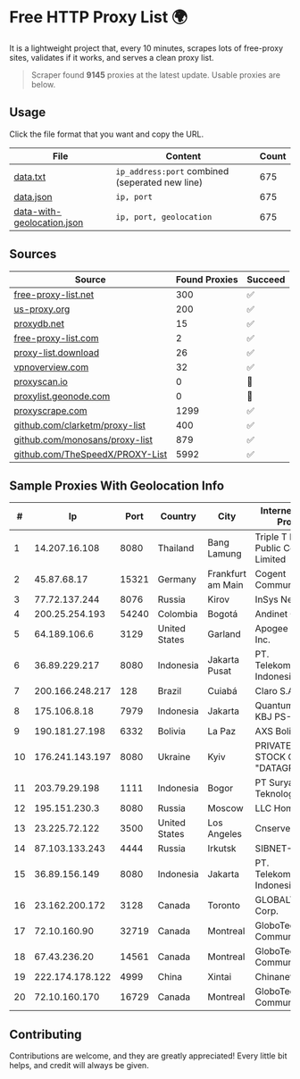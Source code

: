 
# Free HTTP Proxy List 🌍

It is a lightweight project that, every 10 minutes, scrapes lots of free-proxy sites, validates if it works, and serves a clean proxy list.


> Scraper found **9145** proxies at the latest update. Usable proxies are below.

## Usage

Click the file format that you want and copy the URL.


|File|Content|Count|
|----|-------|-----|
|[data.txt](https://raw.githubusercontent.com/themiralay/Proxy-List-World/master/data.txt)|`ip_address:port` combined (seperated new line)|675|
|[data.json](https://raw.githubusercontent.com/themiralay/Proxy-List-World/master/data.json)|`ip, port`|675|
|[data-with-geolocation.json](https://raw.githubusercontent.com/themiralay/Proxy-List-World/master/data-with-geolocation.json)|`ip, port, geolocation`|675|

## Sources

|Source|Found Proxies|Succeed|
|------|-------------|-------|
|[free-proxy-list.net](https://free-proxy-list.net)|300|✅|
|[us-proxy.org](https://www.us-proxy.org)|200|✅|
|[proxydb.net](http://proxydb.net)|15|✅|
|[free-proxy-list.com](https://free-proxy-list.com/?page=&port=&type%5B%5D=http&type%5B%5D=https&up_time=0&search=Search)|2|✅|
|[proxy-list.download](https://www.proxy-list.download/HTTP)|26|✅|
|[vpnoverview.com](https://vpnoverview.com/privacy/anonymous-browsing/free-proxy-servers)|32|✅|
|[proxyscan.io](https://www.proxyscan.io)|0|🚫|
|[proxylist.geonode.com](https://proxylist.geonode.com/api/proxy-list?limit=300&page=1&sort_by=lastChecked&sort_type=desc&protocols=http,https)|0|🚫|
|[proxyscrape.com](https://api.proxyscrape.com/v2/?request=displayproxies&protocol=http&timeout=10000&country=all&ssl=all&anonymity=all)|1299|✅|
|[github.com/clarketm/proxy-list](https://raw.githubusercontent.com/clarketm/proxy-list/master/proxy-list-raw.txt)|400|✅|
|[github.com/monosans/proxy-list](https://raw.githubusercontent.com/monosans/proxy-list/main/proxies/http.txt)|879|✅|
|[github.com/TheSpeedX/PROXY-List](https://raw.githubusercontent.com/TheSpeedX/PROXY-List/master/http.txt)|5992|✅|


## Sample Proxies With Geolocation Info

|#|Ip|Port|Country|City|Internet Service Provider|
|-|--|----|-------|----|-------------------------|
|1|14.207.16.108|8080|Thailand|Bang Lamung|Triple T Broadband Public Company Limited|
|2|45.87.68.17|15321|Germany|Frankfurt am Main|Cogent Communications|
|3|77.72.137.244|8076|Russia|Kirov|InSys Network|
|4|200.25.254.193|54240|Colombia|Bogotá|Andinet ON Line|
|5|64.189.106.6|3129|United States|Garland|Apogee Telecom Inc.|
|6|36.89.229.217|8080|Indonesia|Jakarta Pusat|PT. Telekomunikasi Indonesia|
|7|200.166.248.217|128|Brazil|Cuiabá|Claro S.A|
|8|175.106.8.18|7979|Indonesia|Jakarta|Quantum Dist POP KBJ PS-SH|
|9|190.181.27.198|6332|Bolivia|La Paz|AXS Bolivia S. A.|
|10|176.241.143.197|8080|Ukraine|Kyiv|PRIVATE JOINT STOCK COMPANY "DATAGROUP"|
|11|203.79.29.198|1111|Indonesia|Bogor|PT Surya Global Teknologi|
|12|195.151.230.3|8080|Russia|Moscow|LLC Home Me MC|
|13|23.225.72.122|3500|United States|Los Angeles|Cnservers LLC|
|14|87.103.133.243|4444|Russia|Irkutsk|SIBNET-IRKUTSK|
|15|36.89.156.149|8080|Indonesia|Jakarta|PT. Telekomunikasi Indonesia|
|16|23.162.200.172|3128|Canada|Toronto|GLOBALTELEHOST Corp.|
|17|72.10.160.90|32719|Canada|Montreal|GloboTech Communications|
|18|67.43.236.20|14561|Canada|Montreal|GloboTech Communications|
|19|222.174.178.122|4999|China|Xintai|Chinanet|
|20|72.10.160.170|16729|Canada|Montreal|GloboTech Communications|



## Contributing

Contributions are welcome, and they are greatly appreciated! Every
little bit helps, and credit will always be given.

